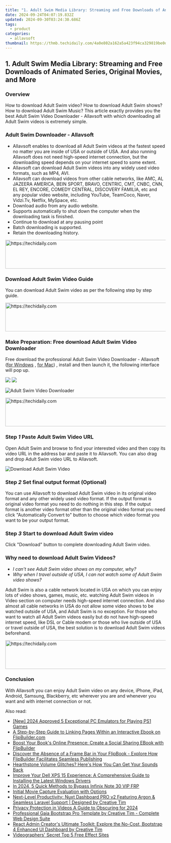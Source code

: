 ```yaml
---
title: "1. Adult Swim Media Library: Streaming and Free Downloads of Animated Series, Original Movies, and More"
date: 2024-09-24T04:07:19.832Z
updated: 2024-09-30T03:24:30.686Z
tags:
  - product
categories:
  - allavsoft
thumbnail: https://thmb.techidaily.com/4a0e802a162a5a423f94ca329819be0d261aa988bda1b4b5ab8aef4726e226b5.jpg
---
```


## 1. Adult Swim Media Library: Streaming and Free Downloads of Animated Series, Original Movies, and More

### Overview

How to download Adult Swim video? How to download Adult Swim shows? How to download Adult Swim Music? This article exactly provides you the best Adult Swim Video Downloader - Allavsoft with which downloading all Adult Swim videos is extremely simple.

### Adult Swim Downloader - Allavsoft

* Allavsoft enables to download all Adult Swim videos at the fastest speed no matter you are inside of USA or outside of USA. And also running Allavsoft does not need high-speed internet connection, but the downloading speed depends on your internet speed to some extent.
* Allavsoft can download Adult Swim videos into any widely used video formats, such as MP4, AVI.
* Allavsoft can download videos from other cable networks, like AMC, AL JAZEERA AMERICA, BEIN SPORT, BRAVO, CENTRIC, CMT, CNBC, CNN, EL REY, ENCORE, COMEDY CENTRAL, DISCOVERY FAMILIA, etc and any popular video website, including YouTube, TeamCoco, Naver, Vidzi.Tv, Netflix, MySpace, etc.
* Download audio from any audio website.
* Supports automatically to shut down the computer when the downloading task is finished.
* Continue to download at any pausing point
* Batch downloading is supported.
* Retain the downloading history.

<!-- affiliate ads begin -->
<a href="https://appsumo.8odi.net/c/5597632/2075461/7443" target="_top" id="2075461">
  <img src="//a.impactradius-go.com/display-ad/7443-2075461" border="0" alt="https://techidaily.com" width="728" height="90"/>
</a>
<img height="0" width="0" src="https://appsumo.8odi.net/i/5597632/2075461/7443" style="position:absolute;visibility:hidden;" border="0" />
<!-- affiliate ads end -->

### Download Adult Swim Video Guide

You can download Adult Swim video as per the following step by step guide.

<!-- affiliate ads begin -->
<a href="https://appsumo.8odi.net/c/5597632/2075476/7443" target="_top" id="2075476">
  <img src="//a.impactradius-go.com/display-ad/7443-2075476" border="0" alt="https://techidaily.com" width="728" height="90"/>
</a>
<img height="0" width="0" src="https://appsumo.8odi.net/i/5597632/2075476/7443" style="position:absolute;visibility:hidden;" border="0" />
<!-- affiliate ads end -->

### Make Preparation: Free download Adult Swim Video Downloader

Free download the professional Adult Swim Video Downloader - Allavsoft ([for Windows](https://tools.techidaily.com/allavsoft/products/) , [for Mac](https://tools.techidaily.com/allavsoft/products/)) , install and then launch it, the following interface will pop up.

[![](https://www.allavsoft.com/how-to/../images/how-to/free-download-win.jpg)](https://tools.techidaily.com/allavsoft/products/) [![](https://www.allavsoft.com/how-to/../images/how-to/free-download-mac.jpg)](https://tools.techidaily.com/allavsoft/products/)

![Adult Swim Video Downloader](https://www.allavsoft.com/how-to/../images/allavsoft/screen-shot-600.jpg)

<!-- affiliate ads begin -->
<a href="https://appsumo.8odi.net/c/5597632/2151889/7443" target="_top" id="2151889">
  <img src="//a.impactradius-go.com/display-ad/7443-2151889" border="0" alt="https://techidaily.com" width="728" height="90"/>
</a>
<img height="0" width="0" src="https://appsumo.8odi.net/i/5597632/2151889/7443" style="position:absolute;visibility:hidden;" border="0" />
<!-- affiliate ads end -->

### Step _1_ Paste Adult Swim Video URL

Open Adult Swim and browse to find your interested video and then copy its video URL in the address bar and paste it to Allavsoft. You can also drag and drop Adult Swim video URL to Allavsoft.

![Download Adult Swim Video](https://www.allavsoft.com/how-to/../images/how-to/download-jibjab-videos/download-jibjab-videos.jpg)

### Step _2_ Set final output format (Optional)

You can use Allavsoft to download Adult Swim video in its original video format and any other widely used video format. If the output format is original video format you need to do nothing in this step. If the output format is another video format other than the original video format you need click "Automatically Convert to" button to choose which video format you want to be your output format.

### Step _3_ Start to download Adult Swim video

Click "Download" button to complete downloading Adult Swim video.

### Why need to download Adult Swim Videos?

* _I can't see Adult Swim video shows on my computer, why?_
* _Why when I travel outside of USA, I can not watch some of Adult Swim video shows?_

Adult Swim is also a cable network located in USA on which you can enjoy lots of video shows, games, music, etc. watching Adult Swim videos in Video section on computer needs high-speed internet connection. And also almost all cable networks in USA do not allow some video shows to be watched outside of USA, and Adult Swim is no exception. For those who want to watch all Adult Swim videos easily but do not have high-speed internet speed, like DSL or Cable modem or those who live outside of USA or travel outside of USA, the best solution is to download Adult Swim videos beforehand.

<!-- affiliate ads begin -->
<a href="https://ephamedtechinc.pxf.io/c/5597632/2136626/26400" target="_top" id="2136626">
  <img src="//a.impactradius-go.com/display-ad/26400-2136626" border="0" alt="https://techidaily.com" width="728" height="90"/>
</a>
<img height="0" width="0" src="https://ephamedtechinc.pxf.io/i/5597632/2136626/26400" style="position:absolute;visibility:hidden;" border="0" />
<!-- affiliate ads end -->

### Conclusion

With Allavsoft you can enjoy Adult Swim video on any device, iPhone, iPad, Android, Samsung, Blackberry, etc wherever you are and whenever you want and with internet connection or not.

<ins class="adsbygoogle"
     style="display:block"
     data-ad-format="autorelaxed"
     data-ad-client="ca-pub-7571918770474297"
     data-ad-slot="1223367746"></ins>

<ins class="adsbygoogle"
     style="display:block"
     data-ad-client="ca-pub-7571918770474297"
     data-ad-slot="8358498916"
     data-ad-format="auto"
     data-full-width-responsive="true"></ins>

<span class="atpl-alsoreadstyle">Also read:</span>
<div><ul>
<li><a href="https://screen-sharing-recording.techidaily.com/new-2024-approved-5-exceptional-pc-emulators-for-playing-ps1-games/"><u>[New] 2024 Approved 5 Exceptional PC Emulators for Playing PS1 Games</u></a></li>
<li><a href="https://fox-ssl.techidaily.com/a-step-by-step-guide-to-linking-pages-within-an-interactive-ebook-on-flipbuildercom/"><u>A Step-by-Step Guide to Linking Pages Within an Interactive Ebook on FlipBuilder.com</u></a></li>
<li><a href="https://fox-ssl.techidaily.com/boost-your-books-online-presence-create-a-social-sharing-ebook-with-flipbuilder/"><u>Boost Your Book's Online Presence: Create a Social Sharing EBook with FlipBuilder</u></a></li>
<li><a href="https://fox-ssl.techidaily.com/discover-the-absence-of-a-frame-bar-in-your-flipbook-explore-how-flipbuilder-facilitates-seamless-publishing/"><u>Discover the Absence of a Frame Bar in Your FlipBook - Explore How FlipBuilder Facilitates Seamless Publishing</u></a></li>
<li><a href="https://sound-issues.techidaily.com/1723015303698-hearthstone-volume-glitches-heres-how-you-can-get-your-sounds-back/"><u>Hearthstone Volume Glitches? Here's How You Can Get Your Sounds Back</u></a></li>
<li><a href="https://hardware-updates.techidaily.com/improve-your-dell-xps-15-experience-a-comprehensive-guide-to-installing-the-latest-windows-drivers/"><u>Improve Your Dell XPS 15 Experience: A Comprehensive Guide to Installing the Latest Windows Drivers</u></a></li>
<li><a href="https://bypass-frp.techidaily.com/in-2024-5-quick-methods-to-bypass-infinix-note-30-vip-frp-by-drfone-android/"><u>In 2024, 5 Quick Methods to Bypass Infinix Note 30 VIP FRP</u></a></li>
<li><a href="https://screen-recording.techidaily.com/initial-movie-capture-evaluation-with-options/"><u>Initial Movie Capture Evaluation with Options</u></a></li>
<li><a href="https://fox-ssl.techidaily.com/next-level-productivity-nuxt-dashboard-pro-v2-featuring-argon-and-seamless-laravel-support-designed-by-creative-tim/"><u>Next-Level Productivity: Nuxt Dashboard PRO v2 Featuring Argon & Seamless Laravel Support | Designed by Creative Tim</u></a></li>
<li><a href="https://remote-screen-capture.techidaily.com/privacy-protection-in-videos-a-guide-to-obscuring-for-2024/"><u>Privacy Protection in Videos A Guide to Obscuring for 2024</u></a></li>
<li><a href="https://fox-ssl.techidaily.com/professional-gaia-bootstrap-pro-template-by-creative-tim-complete-web-design-suite/"><u>Professional Gaia Bootstrap Pro Template by Creative Tim - Complete Web Design Suite</u></a></li>
<li><a href="https://fox-ssl.techidaily.com/react-admin-creators-ultimate-toolkit-explore-the-no-cost-bootstrap-4-enhanced-ui-dashboard-by-creative-tim/"><u>React Admin Creator's Ultimate Toolkit: Explore the No-Cost, Bootstrap 4 Enhanced UI Dashboard by Creative Tim</u></a></li>
<li><a href="https://extra-information.techidaily.com/videographers-secret-top-5-free-effect-sites/"><u>Videographers' Secret Top 5 Free Effect Sites</u></a></li>
</ul></div>

